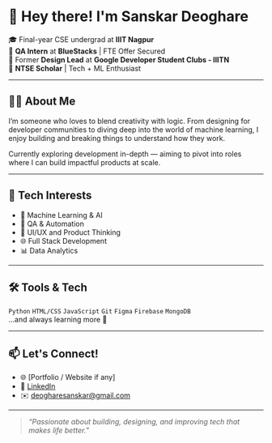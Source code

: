 # 👋 Hey there! I'm Sanskar Deoghare

🎓 Final-year CSE undergrad at **IIIT Nagpur**  
🧪 **QA Intern** at **BlueStacks** | FTE Offer Secured  
🎨 Former **Design Lead** at **Google Developer Student Clubs - IIITN**  
🧠 **NTSE Scholar** | Tech + ML Enthusiast  

---

## 👨‍💻 About Me

I’m someone who loves to blend creativity with logic. From designing for developer communities to diving deep into the world of machine learning, I enjoy building and breaking things to understand how they work.  

Currently exploring development in-depth — aiming to pivot into roles where I can build impactful products at scale.  

---

## 🚀 Tech Interests

- 🤖 Machine Learning & AI  
- 🧪 QA & Automation  
- 🎨 UI/UX and Product Thinking  
- 🌐 Full Stack Development  
- 📊 Data Analytics  

---

## 🛠 Tools & Tech

`Python` `HTML/CSS` `JavaScript` `Git` `Figma` `Firebase` `MongoDB`  
...and always learning more 🚀

---

## 📫 Let's Connect!

- 🌐 [Portfolio / Website if any]  
- 💼 [LinkedIn]([https://www.linkedin.com/in/your-link](https://www.linkedin.com/in/sanskar-deoghare-a21633215/))  
- ✉️ deogharesanskar@gmail.com

---

> _“Passionate about building, designing, and improving tech that makes life better.”_


